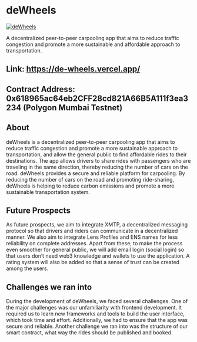 # deWheels

[![deWheels](https://i.imgur.com/xDBP0nz.png 'deWheels')]()

A decentralized peer-to-peer carpooling app that aims to reduce traffic congestion and promote a more sustainable and affordable approach to transportation.

## Link: https://de-wheels.vercel.app/

## Contract Address: 0x618965ac64eb2CFF28cd821A66B5A111f3ea3234 (Polygon Mumbai Testnet)

## About

deWheels is a decentralized peer-to-peer carpooling app that aims to reduce traffic congestion and promote a more sustainable approach to transportation, and allow the general public to find affordable rides to their destinations. The app allows drivers to share rides with passengers who are traveling in the same direction, thereby reducing the number of cars on the road. deWheels provides a secure and reliable platform for carpooling. By reducing the number of cars on the road and promoting ride-sharing, deWheels is helping to reduce carbon emissions and promote a more sustainable transportation system.

## Future Prospects

As future prospects, we aim to integrate XMTP, a decentralized messaging protocol so that drivers and riders can communicate in a decentralized manner. We also aim to integrate Lens Profiles and ENS names for less reliability on complete addresses. Apart from these, to make the process even smoother for general public, we will add email login (social login) so that users don’t need web3 knowledge and wallets to use the application. A rating system will also be added so that a sense of trust can be created among the users.

## Challenges we ran into

During the development of deWheels, we faced several challenges. One of the major challenges was our unfamiliarity with frontend development. It required us to learn new frameworks and tools to build the user interface, which took time and effort. Additionally, we had to ensure that the app was secure and reliable. Another challenge we ran into was the structure of our smart contract, what way the rides should be published and booked.
